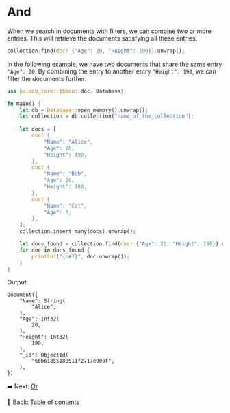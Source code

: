 # And

When we search in documents with filters, we can combine two or more entries.
This will retrieve the documents satisfying all these entries.

```rust
collection.find(doc! {"Age": 20, "Height": 190}).unwrap();
```

In the following example, we have two documents that share the same entry `"Age": 20`.
By combining the entry to another entry `"Height": 190`, we can filter the documents further.

```rust
use polodb_core::{bson::doc, Database};

fn main() {
    let db = Database::open_memory().unwrap();
    let collection = db.collection("name_of_the_collection");
    
    let docs = [
        doc! {
            "Name": "Alice",
            "Age": 20,
            "Height": 190,
        },
        doc! {
            "Name": "Bob",
            "Age": 20,
            "Height": 180,
        },
        doc! {
            "Name": "Cat",
            "Age": 3,
        },
    ];
    collection.insert_many(docs).unwrap();

    let docs_found = collection.find(doc! {"Age": 20, "Height": 190}).unwrap();
    for doc in docs_found {
        println!("{:#?}", doc.unwrap());
    }
}
```

Output:

```text
Document({
    "Name": String(
        "Alice",
    ),
    "Age": Int32(
        20,
    ),
    "Height": Int32(
        190,
    ),
    "_id": ObjectId(
        "66b61855180511f2717e90bf",
    ),
})
```

:arrow_right:  Next: [Or](./or.md)

:blue_book: Back: [Table of contents](./../README.md)
